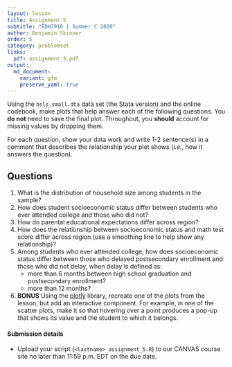 ```yaml
---
layout: lesson
title: Assignment 5
subtitle: "EDH7916 | Summer C 2020"
author: Benjamin Skinner
order: 5
category: problemset
links:
  pdf: assignment_5.pdf
output:
  md_document:
    variant: gfm
    preserve_yaml: true
---
```


Using the `hsls_small.dta` data set (the Stata version) and the online
codebook, make plots that help answer each of the following
questions. You **do not** need to save the final plot. Throughout, you
**should** account for missing values by dropping them.

For each question, show your data work and write 1-2 sentence(s) in a
comment that describes the relationship your plot shows (_i.e._, how
it answers the question).

## Questions

1. What is the distribution of household size among students in the
   sample?
1. How does student socioeconomic status differ between students who
   ever attended college and those who did not?
1. How do parental educational expectations differ across region?
1. How does the relationship between socioeconomic status and math
   test score differ across region (use a smoothing line to help show
   any relationship)?
1. Among students who ever attended college, how does socioeconomic
   status differ between those who delayed postsecondary enrollment
   and those who did not delay, when delay is defined as:
   - more than 6 months between high school graduation and
     postsecondary enrollment?
   - more than 12 months?
1. **BONUS** Using the [plotly](https://plotly.com/r/) library,
   recreate one of the plots from the lesson, but add an interactive
   component. For example, in one of the scatter plots, make it so
   that hovering over a point produces a pop-up that shows its value
   and the student to which it belongs.

#### Submission details

- Upload your script (`<lastname>_assignment_5.R`) to our CANVAS
  course site no later than 11:59 p.m. EDT on the due date.
